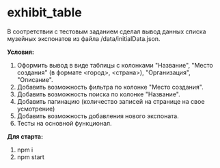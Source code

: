 # exhibit_table

В соотретствии с тестовым заданием сделал вывод данных списка музейных экспонатов из файла /data/initialData.json.

**Условия:**
1) Оформить вывод в виде таблицы с колонками "Название", "Место создания" (в формате <город>, <страна>), "Организация", "Описание".
2) Добавить возможность фильтра по колонке "Место создания".
3) Добавить возможность поиска по колонке "Название".
4) Добавить пагинацию (количество записей на странице на свое усмотрение)
5) Добавить возможность добавления нового экспоната.
6) Тесты на основной функционал.

**Для старта:**
1) npm i
2) npm start
